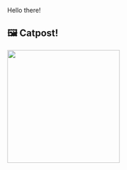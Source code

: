 Hello there!



## 🖼️ Catpost!

<sub>
    <img src="https://cdn2.thecatapi.com/images/c8t.jpg" height="256">
</sub>

